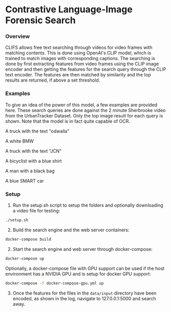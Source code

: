 # Contrastive Language-Image Forensic Search


### Overview

CLIFS allows free text searching through videos for video frames with matching contents.
This is done using OpenAI's CLIP model, which is trained to match images with corresponding captions.
The searching is done by first extracting features from video frames using the CLIP image encoder and then
getting the features for the search query through the CLIP text encoder. The features are then matched by similarity
and the top results are returned, if above a set threshold.


### Examples
To give an idea of the power of this model, a few examples are provided here.
These search queries are done against the 2 minute Sherbrooke video from the UrbanTracker Dataset.
Only the top image result for each query is shown. Note that the model is in fact quite capable of OCR.

A truck with the text "odwalla"

A white BMW

A truck with the text "JCN"

A bicyclist with a blue shirt

A man with a black bag

A blue SMART car

### Setup
1. Run the setup.sh script to setup the folders and optionally downloading a video file for testing:
```sh
./setup.sh
```

2. Build the search engine and the web server containers:
```sh
docker-compose build
```

2. Start the search engine and web server through docker-compose:
```sh
docker-compose up
```

Optionally, a docker-compose file with GPU support can be used if the host environment has a NVIDIA GPU and is setup for docker GPU support:

```sh
docker-compose -f docker-compose-gpu.yml up
```
 

3. Once the features for the files in the `data/input` directory have been encoded, as shown in the log, navigate to 127.0.0.1:5000 and search away.



